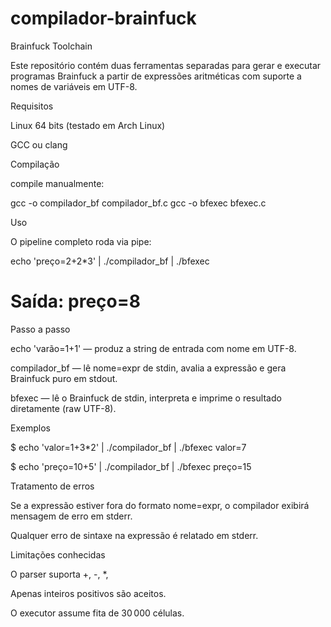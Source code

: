 # compilador-brainfuck

Brainfuck Toolchain

Este repositório contém duas ferramentas separadas para gerar e executar programas Brainfuck a partir de expressões aritméticas com suporte a nomes de variáveis em UTF-8.


Requisitos

Linux 64 bits (testado em Arch Linux)

GCC ou clang

Compilação



compile manualmente:

gcc -o compilador_bf compilador_bf.c
gcc -o bfexec bfexec.c

Uso

O pipeline completo roda via pipe:

echo 'preço=2+2*3' | ./compilador_bf | ./bfexec
# Saída: preço=8

Passo a passo

echo 'varão=1+1' — produz a string de entrada com nome em UTF-8.

compilador_bf — lê nome=expr de stdin, avalia a expressão e gera Brainfuck puro em stdout.

bfexec — lê o Brainfuck de stdin, interpreta e imprime o resultado diretamente (raw UTF-8).

Exemplos

$ echo 'valor=1+3*2' | ./compilador_bf | ./bfexec
valor=7

$ echo 'preço=10+5' | ./compilador_bf | ./bfexec
preço=15

Tratamento de erros

Se a expressão estiver fora do formato nome=expr, o compilador exibirá mensagem de erro em stderr.

Qualquer erro de sintaxe na expressão é relatado em stderr.

Limitações conhecidas

O parser suporta +, -, *,

Apenas inteiros positivos são aceitos.

O executor assume fita de 30 000 células.


